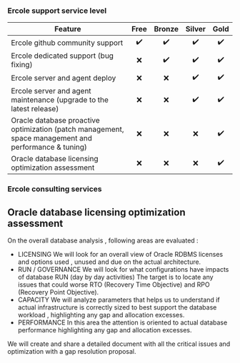### Ercole support service level

| Feature                         | Free               | Bronze             | Silver             | Gold               |
| ------------------------------- | :------------------: | :------------------: | :------------------: | :------------------: |
| Ercole github community support | :heavy_check_mark: | :heavy_check_mark: | :heavy_check_mark: | :heavy_check_mark: |
| Ercole dedicated support (bug fixing)  | :x:                | :heavy_check_mark: | :heavy_check_mark: | :heavy_check_mark: |
| Ercole server and agent deploy  | :x:                | :x:                | :heavy_check_mark: | :heavy_check_mark: |
| Ercole server and agent maintenance (upgrade to the latest release)  | :x:                | :x:                | :heavy_check_mark: | :heavy_check_mark: |
| Oracle database proactive optimization (patch management, space management and performance & tuning)  | :x:                | :x:                | :x:                | :heavy_check_mark: |
| Oracle database licensing optimization assessment | :x:                | :x:                | :x:                | :heavy_check_mark: |


### Ercole consulting services

## Oracle database licensing optimization assessment

On the overall database analysis , following areas are evaluated :

* LICENSING
We will look for an overall view of Oracle RDBMS licenses and options used , unused and due on the actual architecture. 
* RUN / GOVERNANCE
We will look for  what configurations have impacts of database RUN (day by day activities)
The target is to locate any issues that could worse RTO (Recovery Time Objective) and RPO (Recovery Point Objective).
* CAPACITY
We will analyze parameters that helps us to understand if actual infrastructure is correctly sized to best support the database workload , highlighting any gap and allocation excesses.
* PERFORMANCE
In this area the attention is oriented to actual database performance highlighting any gap and allocation excesses.

We will create and share a detailed document with all the critical issues and optimization with a gap resolution proposal.
